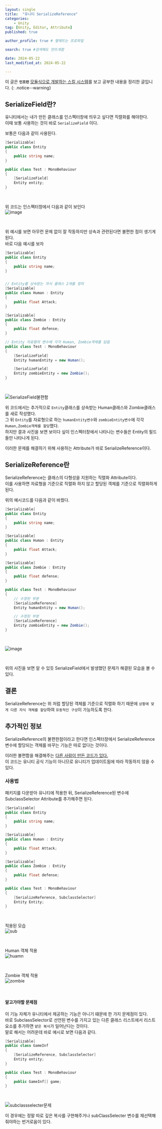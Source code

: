 ```yaml
---
layout: single
title:  "유니티 SerializeReference"
categories: 
    - Unity
tag: [Unity, Editor, Attribute]
published: true

author_profile: true # 옆에뜨는 프로파일

search: true #검색해도 안뜨게함

date: 2024-05-22
last_modified_at: 2024-05-22

---
```


이 글은 **`인프런`** [모듈식으로 개발하는 스킬 시스템](https://www.inflearn.com/course/%EC%9C%A0%EB%8B%88%ED%8B%B0-%EB%AA%A8%EB%93%88%EC%8B%9D-%EC%8A%A4%ED%82%AC-%EC%8B%9C%EC%8A%A4%ED%85%9C)를 보고 공부한 내용을 정리한 글입니다.
{: .notice--warning}

## SerializeField란?
유니티에서는 내가 만든 클래스를 인스펙터창에 띄우고 싶다면 직렬화를 해야한다. <br>
이때 보통 사용하는 것이 바로 `SerializeField` 이다. <br>

보통은 다음과 같이 사용된다.
```cs
[Serializable]
public class Entity
{
    public string name;
}

public class Test : MonoBehaviour
{
    [SerializeField]
    Entity entity;
}
```

<br>

위 코드는 인스펙터창에서 다음과 같이 보인다 <br>
![image](https://github.com/novicehog/comments/assets/131991619/5b9f11dc-26a0-4f9e-8b15-87b39f1d1ee3)

<br>

위 예시를 보면 아무런 문제 없이 잘 작동하지만 상속과 관련된다면 불편한 점이 생기게 된다. <br>
바로 다음 예시를 보자

```cs
[Serializable]
public class Entity
{
    public string name;
}


// Entity를 상속받는 자식 클래스 2개를 정의
[Serializable]
public class Human : Entity
{
    public float Attack;
}

[Serializable]
public class Zombie : Entity
{
    public float defense;
}

// Entity 자료형의 변수에 각각 Human, Zombie객체를 담음
public class Test : MonoBehaviour
{
    [SerializeField]
    Entity humanEntity = new Human();

    [SerializeField]
    Entity zombieEntity = new Zombie();
}
```
<br>

![SerializeField불편함](https://github.com/novicehog/comments/assets/131991619/54f4b7f6-0dc9-4b19-b1ed-cb1fad66db6c)

위 코드에서는 추가적으로 `Entity`클래스를 상속받는 Human클래스와 Zombie클래스를 새로 작성했다.<br>
그 뒤 `Entity`를 자료형으로 하는 `humanEntity변수`와 `zombieEntity변수`에 각각 `Human,Zombie객체를 할당`했다.<br>
하지만 결과 사진을 보면 보이다 싶이 인스펙터창에서 나타나는 변수들은 Entity의 필드들만 나타나게 된다.<br>

이러한 문제를 해결하기 위해 사용하는 Attribute가 바로 SerializeReference이다.
## SerializeReference란
SerializeReference는 클래스의 다형성을 지원하는 직렬화 Attribute이다.<br>
이를 사용하면 자료형을 기준으로 직렬화 하지 않고 할당된 객체를 기준으로 직렬화하게 된다.

위의 예시코드를 다음과 같이 바꿨다.


```cs
[Serializable]
public class Entity
{
    public string name;
}

[Serializable]
public class Human : Entity
{
    public float Attack;
}

[Serializable]
public class Zombie : Entity
{
    public float defense;
}

public class Test : MonoBehaviour
{
    // 수정된 부분
    [SerializeReference]
    Entity humanEntity = new Human();

    // 수정된 부분
    [SerializeReference]
    Entity zombieEntity = new Zombie();
}
```
<br>

![image](https://github.com/novicehog/comments/assets/131991619/428500c9-d050-491c-8085-1690cc866ddd)

<br>

위의 사진을 보면 알 수 있듯 SerializeField에서 발생했던 문제가 해결된 모습을 볼 수 있다.

## 결론
SerializeReference는 위 처럼 할당된 객체를 기준으로 직렬화 하기 때문에 `상황에 맞게 다른 자식 객체를 할당`하여 `유동적인 구성`이 가능하도록 한다.


## 추가적인 정보
SerializeReference의 불편한점이라고 한다면 인스펙터창에서 SerializeReference변수에 할당되는 객체를 바꾸는 기능은 따로 없다는 것이다.

이러한 불편함을 해결해주는 [다른 사람이 만든 코드가 있다.](https://github.com/mackysoft/Unity-SerializeReferenceExtensions/releases) <br>
이 코드는 유니티 공식 기능이 아니므로 유니티가 업데이트됨에 따라 작동하지 않을 수 있다.

### 사용법
패키지를 다운받아 유니티에 적용한 뒤, SerializeReference된 변수에 SubclassSelector Attribute를 추가해주면 된다.

```cs
[Serializable]
public class Entity
{
    public string name;
}

[Serializable]
public class Human : Entity
{
    public float Attack;
}

[Serializable]
public class Zombie : Entity
{
    public float defense;
}

public class Test : MonoBehaviour
{
    [SerializeReference, SubclassSelector]
    Entity Entity;
}
```

<br>

적용된 모습 <br>
![sub](https://github.com/novicehog/comments/assets/131991619/f9f424a5-caf7-4409-98b4-8faa0caf5f80)

<br>

Human 객체 적용<br>
![huamn](https://github.com/novicehog/comments/assets/131991619/457c19df-b302-47f7-837b-e7ba8f55955c)

<br>

Zombie 객체 적용<br>
![zombie](https://github.com/novicehog/comments/assets/131991619/c2aafff4-b79c-4d81-ad40-6da157bbf5c9)

<br>

#### 알고가야할 문제점
이 기능 자체가 유니티에서 제공하는 기능은 아니기 떄문에 한 가지 문제점이 있다. <br>
바로 SubclassSelector로 선언된 변수를 가지고 있는 다른 클래스 리스트에서 리스트 요소를 추가하면 `얕은 복사`가 일어난다는 것이다. <br>
말로 해서는 어려운데 바로 예시로 보면 다음과 같다.

```cs
[Serializable]
public class GameInf
{
    [SerializeReference, SubclassSelector]
    Entity entity;
}

public class Test : MonoBehaviour
{
    public GameInf[] game;
}
```
<br>

![subclassselecter문제](https://github.com/novicehog/comments/assets/131991619/167e1684-cdf8-4818-b4a3-baf076978ac8)

이 경우에는 정말 따로 깊은 복사를 구현해주거나 subClassSelecter 변수를 재선택해줘야하는 번거로움이 있다.